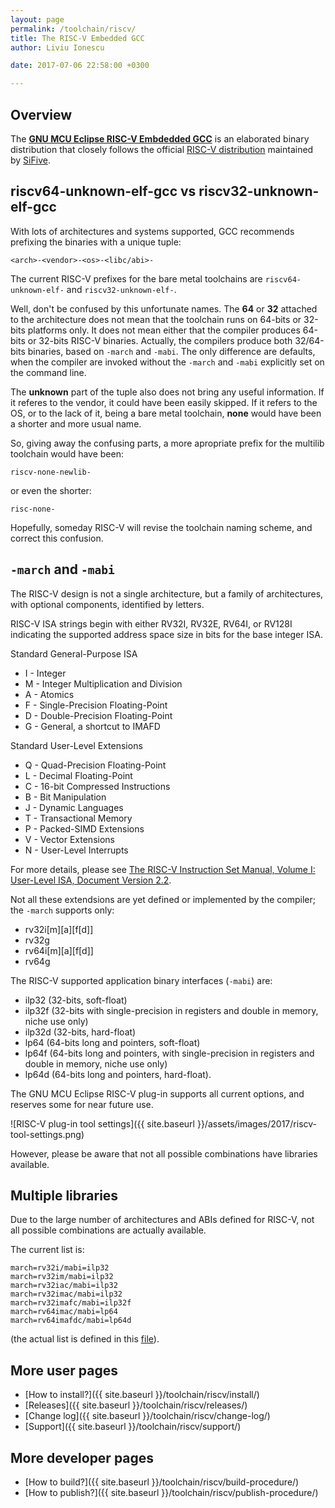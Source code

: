 ```yaml
---
layout: page
permalink: /toolchain/riscv/
title: The RISC-V Embedded GCC
author: Liviu Ionescu

date: 2017-07-06 22:58:00 +0300

---
```


## Overview

The [**GNU MCU Eclipse RISC-V Embdedded GCC**](https://github.com/gnu-mcu-eclipse/riscv-none-gcc/releases/) is an elaborated binary distribution that closely follows the official [RISC-V distribution](https://github.com/riscv/riscv-gcc) maintained by [SiFive](https://www.sifive.com).

## riscv64-unknown-elf-gcc vs riscv32-unknown-elf-gcc


With lots of architectures and systems supported, GCC recommends prefixing the binaries with a unique tuple:

```
<arch>-<vendor>-<os>-<libc/abi>-
```

The current RISC-V prefixes for the bare metal toolchains are `riscv64-unknown-elf-` and `riscv32-unknown-elf-`.

Well, don't be confused by this unfortunate names. The **64** or **32** attached to the architecture does not mean that the toolchain runs on 64-bits or 32-bits platforms only. It does not mean either that the compiler produces 64-bits or 32-bits RISC-V binaries. Actually, the compilers produce both 32/64-bits binaries, based on `-march` and `-mabi`. The only difference are defaults, when the compiler are invoked without the `-march` and `-mabi` explicitly set on the command line.

The **unknown** part of the tuple also does not bring any useful information. If it referes to the vendor, it could have been easily skipped. If it refers to the OS, or to the lack of it, being a bare metal toolchain, **none** would have been a shorter and more usual name.

So, giving away the confusing parts, a more apropriate prefix for the multilib toolchain would have been:

```
riscv-none-newlib-
```

or even the shorter:

```
risc-none-
```

Hopefully, someday RISC-V will revise the toolchain naming scheme, and correct this confusion.

## `-march` and `-mabi`

The RISC-V design is not a single architecture, but a family of architectures, with optional components, identified by letters.

RISC-V ISA strings begin with either RV32I, RV32E, RV64I, or RV128I indicating the supported address space size in bits for the base integer ISA.

Standard General-Purpose ISA

* I - Integer
* M - Integer Multiplication and Division 
* A - Atomics
* F - Single-Precision Floating-Point 
* D - Double-Precision Floating-Point
* G - General, a shortcut to IMAFD

Standard User-Level Extensions

* Q - Quad-Precision Floating-Point 
* L - Decimal Floating-Point
* C - 16-bit Compressed Instructions 
* B - Bit Manipulation
* J - Dynamic Languages 
* T - Transactional Memory 
* P - Packed-SIMD Extensions 
* V - Vector Extensions 
* N - User-Level Interrupts

For more details, please see [The RISC-V Instruction Set Manual, Volume I: User-Level ISA, Document Version 2.2](https://content.riscv.org/wp-content/uploads/2017/05/riscv-spec-v2.2.pdf).

Not all these extendsions are yet defined or implemented by the compiler; the `-march` supports only:

* rv32i[m][a][f[d]]
* rv32g 
* rv64i[m][a][f[d]]
* rv64g 

The RISC-V supported application binary interfaces (`-mabi`) are:

* ilp32 (32-bits, soft-float)
* ilp32f (32-bits with single-precision in registers and double in memory, niche use only)
* ilp32d (32-bits, hard-float)
* lp64 (64-bits long and pointers, soft-float)
* lp64f (64-bits long and pointers, with single-precision in registers and double in memory, niche use only)
* lp64d (64-bits long and pointers, hard-float).

The GNU MCU Eclipse RISC-V plug-in supports all current options, and reserves some for near future use.

![RISC-V plug-in tool settings]({{ site.baseurl }}/assets/images/2017/riscv-tool-settings.png)

However, please be aware that not all possible combinations have libraries available.

## Multiple libraries

Due to the large number of architectures and ABIs defined for RISC-V, not all possible combinations are actually available.

The current list is:

```
march=rv32i/mabi=ilp32
march=rv32im/mabi=ilp32
march=rv32iac/mabi=ilp32
march=rv32imac/mabi=ilp32
march=rv32imafc/mabi=ilp32f
march=rv64imac/mabi=lp64
march=rv64imafdc/mabi=lp64d
```

(the actual list is defined in this [file](https://github.com/riscv/riscv-gcc/blob/riscv-next/gcc/config/riscv/t-elf-multilib)).

## More user pages

* [How to install?]({{ site.baseurl }}/toolchain/riscv/install/)
* [Releases]({{ site.baseurl }}/toolchain/riscv/releases/)
* [Change log]({{ site.baseurl }}/toolchain/riscv/change-log/)
* [Support]({{ site.baseurl }}/toolchain/riscv/support/)

## More developer pages

* [How to build?]({{ site.baseurl }}/toolchain/riscv/build-procedure/)
* [How to publish?]({{ site.baseurl }}/toolchain/riscv/publish-procedure/)
